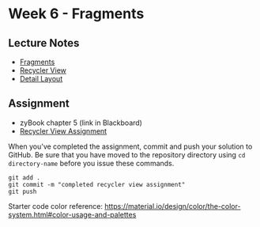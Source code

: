 # Week 6 - Fragments

## Lecture Notes
- [Fragments](fragments.md)  
- [Recycler View](recycler-view.md)
- [Detail Layout](detail-layout.md)


## Assignment
- zyBook chapter 5 (link in Blackboard)
- [Recycler View Assignment](recycler-view-assign.md)

When you've completed the assignment, commit and push your solution to GitHub. Be sure that you have moved to the repository directory using `cd directory-name` before you issue these commands.

```
git add .
git commit -m "completed recycler view assignment"
git push
```

Starter code color reference: https://material.io/design/color/the-color-system.html#color-usage-and-palettes
